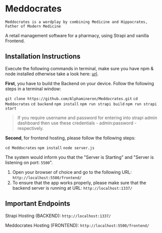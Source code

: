 # Meddocrates
`Meddocrates is a wordplay by combining Medicine and Hippocrates, Father of Modern Medicine`

A retail management software for a pharmacy, using Strapi and vanilla Frontend.




## Installation Instructions

Execute the following commands in terminal, make sure you have npm & node installed otherwise take a look here: [url](https://phoenixnap.com/kb/install-node-js-npm-on-windows).

**First**, you have to build the Backend on your device. Follow the following steps in a terminal window:

`git clone https://github.com/Alphamineron/Meddocrates.git`
`cd Meddocrates`
`cd backend`
`npm install`
`npm run strapi build`
`npm run strapi start`

> If you require username and password for entering into strapi admin dashboard then use these credentials - admin:password - respectively.

**Second**, for frontend hosting, please follow the following steps:

`cd Meddocrates`
`npm install`
`node server.js`

The system would inform you that the "Server is Starting" and "Server is listening on port: `5500`".

1. Open your browser of choice and go to the following URL: `http://localhost:5500/frontend/`
2. To ensure that the app works properly, please make sure that the backend server is running at URL: `http://localhost:1337/`


## Important Endpoints
Strapi Hosting (BACKEND): `http://localhost:1337/`

Meddocrates Hosting (FRONTEND): `http://localhost:5500/frontend/`

